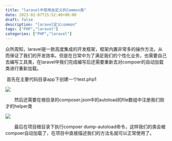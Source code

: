 ```yaml
---
title: "laravel中使用自定义的Common类"
date: 2023-02-07T15:52:40+08:00
draft: false
description: "laravel定义common"
tags: ["PHP","laravel"]
categories: ["PHP","laravel"]
---
```


​	众所周知，laravel是一款高度集成的开发框架，框架内置非常多的操作方法，从而保证了我们的开发效率。但是在日常中为了满足我们的个性化业务，也需要自己去编写工具类，在laravel中我们完成编写后还需要重新去对compoer的自动加载类进行重新加载。

​	首先在主要代码目录app下创建一个test.php1

![](https://img2018.cnblogs.com/blog/1191491/201903/1191491-20190325172512744-974044526.png)

　　然后还需要在根目录的composer.json中的autoload的file数组中注册我们刚才的helper类

![](https://img2018.cnblogs.com/blog/1191491/201903/1191491-20190325173122233-1191128955.png)

　　最后在项目根目录下执行compoer  dump-autoload命令，这样我们的类会被compoer自动加载了，在项目中直接描述我们的方法名就可以正常使用了。
